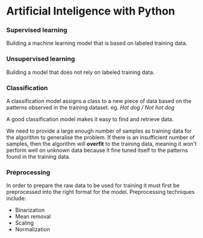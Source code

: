 # Artificial Inteligence with Python


### Supervised learning

Building a machine learning model that is based on labeled training data.

### Unsupervised learning

Building a model that does not rely on labeled training data.


### Classification

A classification model assigns a class to a new piece of data based on the patterns observed in the training dataset. eg. *Hot dog / Not hot dog*

A good classification model makes it easy to find and retrieve data.

We need to provide a large enough number of samples as training data for the algorithm to generalise the problem.
If there is an insufficient number of samples, then the algorithm will **overfit** to the training data, meaning it won't perform well on unknown data because it fine tuned itself to the patterns found in the training data.


### Preprocessing

In order to prepare the raw data to be used for training it must first be preprocessed into the right format for the model.
Preprocessing techniques include:
- Binarization
- Mean removal
- Scaling
- Normalization

